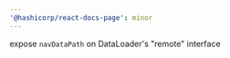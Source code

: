 ```yaml
---
'@hashicorp/react-docs-page': minor
---
```


expose `navDataPath` on DataLoader's "remote" interface
